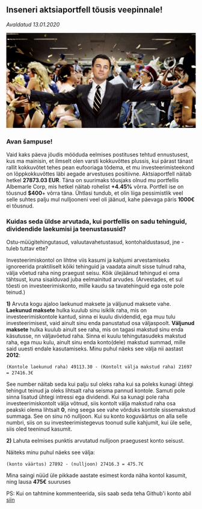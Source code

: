 ## Inseneri aktsiaportfell tõusis veepinnale!
_Avaldatud 13.01.2020_

![Kaader filmist Wolf of Wallstreet](./wolfofwallstreet.jpg)

### Avan šampuse! 
Vaid kaks päeva jõudis mööduda eelmises postituses tehtud ennustusest, kus ma mainisin, et ilmselt olen varsti kokkuvõttes plussis, kui pärast tänast rallit kokkuvõtet tehes pean eufooriaga tõdema, et mu investeerimisteekond on lõppkokkuvõttes läbi aegade arvestuses positiivne. Aktsiaportfell näitab hetkel **27873.03 EUR**. Täna on suurimaks tõusjaks olnud mu portfellis Albemarle Corp, mis hetkel näitab rohelist **+4.45%** võrra. Portfell ise on tõusnud **$400**+ võrra täna. Ühtlasi tundub, et olin liiga pessimistlik veel selle suhtes palju mul nulljooneni veel oli jäänud, kahe päevaga päris **1000€** ei tõusnud.

### Kuidas seda üldse arvutada, kui portfellis on sadu tehinguid, dividendide laekumisi ja teenustasusid?

Ostu-müügitehingutasud, valuutavahetustasud, kontohaldustasud, jne - tuleb tuttav ette?

Investeerimiskontol on lihtne viis kasumi ja kahjumi arvestamiseks ignoreerida praktiliselt kõiki tehinguid ja vaadata ainult sisse tulnud raha, välja võetud raha ning praegust seisu. Kõik ülejäänud tehingud ei oma tähtsust, kuna sisalduvad juba eelmainitud arvudes. (Arvestades, et sul tõesti on investeerimiskonto, mille kaudu sa tavatehinguid ega oste pole teinud.)

**1)** Arvuta kogu ajaloo laekunud maksete ja väljunud maksete vahe. **Laekunud maksete** hulka kuulub sinu isiklik raha, mis on investeerimiskontole kantud, sinna ei kuulu dividendid, ega muu tulu investeerimisest, vaid ainult sinu enda panustatud osa väljaspoolt.
**Väljunud maksete** hulka kuulub ainult see raha, mis on tagasi makstud sinu enda käsutusse, nn väljavõetud raha. Sinna ei kuulu tehingutasudeks makstud raha, ega muu kulu, ainult sinu enda konto(dele) makstud summad, mille said uuesti endale kasutamiseks.
Minu puhul näeks see välja nii aastast **2012**:
```
(Kontole laekunud raha) 49113.30 - (Kontolt välja makstud raha) 21697 = 27416.3€
```

See number näitab seda kui palju sul oleks raha kui sa poleks kunagi ühtegi tehingut teinud ja oleks lihtsalt raha seisma pannud kontole. Samuti pole sinna lisatud ühtegi intressi ega dividendi. Kui sa kunagi pole raha investeerimiskontolt välja võtnud, siis kontolt välja makstud raha osa peakski olema lihtsalt **0**, ning seega see vahe võrduks kontole sissemakstud summaga. See on sinu nö nulljoon. Kui su konto koguväärtus on alla selle numbri, siis on su investeerimistegevus toonud sulle kahjumit, kui üle selle, siis oled teeninud kasumit.


**2)** Lahuta eelmises punktis arvutatud nulljoon praegusest konto seisust.  

Näiteks minu puhul näeks see välja:
```
(konto väärtus) 27892 - (nulljoon) 27416.3 = 475.7€
```

Mina saingi nüüd üle pikkade aastate esimest korda näha kontol kasumit, ning lausa **475€** suuruses


PS: Kui on tahtmine kommenteerida, siis saab seda teha Github'i konto abil [siin](https://github.com/dividendiinsener/blog/issues/2)
